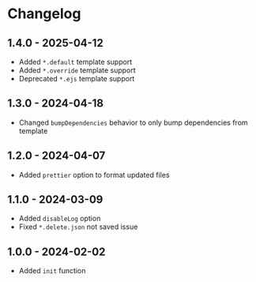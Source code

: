 # Changelog

## 1.4.0 - 2025-04-12

- Added `*.default` template support
- Added `*.override` template support
- Deprecated `*.ejs` template support

## 1.3.0 - 2024-04-18

- Changed `bumpDependencies` behavior to only bump dependencies from template

## 1.2.0 - 2024-04-07

- Added `prettier` option to format updated files

## 1.1.0 - 2024-03-09

- Added `disableLog` option
- Fixed `*.delete.json` not saved issue

## 1.0.0 - 2024-02-02

- Added `init` function
